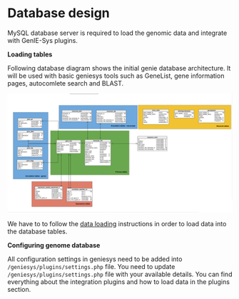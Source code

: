 # Database design

MySQL database server is required to load the genomic data and integrate with GenIE-Sys plugins.

**Loading tables**

Following database diagram shows the initial genie database architecture. It will be used with basic geniesys tools such as GeneList, gene information pages, autocomlete search and BLAST.

![Database Architecture of GenIE-Sys](../.gitbook/assets/genie-cms_v4.png)

We have to to follow the [data loading](https://geniesys.readthedocs.io/en/latest/plugins/genelist.html) instructions in order to load data into the database tables.

**Configuring genome database**

All configuration settings in geniesys need to be added into `/geniesys/plugins/settings.php` file. You need to update `/geniesys/plugins/settings.php` file with your available details. You can find everything about the integration plugins and how to load data in the plugins section.

